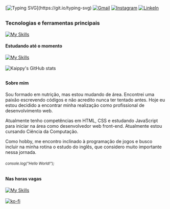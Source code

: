[![Typing SVG](https://readme-typing-svg.herokuapp.com/?color=f5f2f2&size=25&center=false&vCenter=false&width=1000&lines=Oi,+meu+nome+é+Kaippy+Canijo;Seja+bem-vindo+ao+meu+perfil!)](https://git.io/typing-svg)
[![Gmail](https://img.shields.io/badge/Gmail-D14836?style=for-the-badge&logo=gmail&logoColor=white)](mailto:kaippy.canijo@gmail.com)
[![Instagram](https://img.shields.io/badge/Instagram-E4405F?style=for-the-badge&logo=instagram&logoColor=white)](https://www.instagram.com/kcanijo/)
[![LinkeIn](https://img.shields.io/badge/LinkedIn-0077B5?style=for-the-badge&logo=linkedin&logoColor=white)](https://www.linkedin.com/in/kaippy-canijo/)
##

### Tecnologias e ferramentas principais
[![My Skills](https://skillicons.dev/icons?i=html,css,git)](https://skillicons.dev)
<br>
#### Estudando até o momento
[![My Skills](https://skillicons.dev/icons?i=cs,dotnet,git)](https://skillicons.dev)
<br>
<br>
![Kaippy's GitHub stats](https://github-readme-stats.vercel.app/api/top-langs/?username=Kaippy&layout=compact&locale=pt-br&bg_color=0051&text_color=fff&title_color=fff&border_radius=6)
##

#### Sobre mim
Sou formado em nutrição, mas estou mudando de área. Encontrei uma paixão escrevendo códigos e não acredito nunca ter tentado antes. Hoje eu estou decidido a encontrar minha realização como profissional de desenvolvimento web.

Atualmente tenho competências em HTML, CSS e estudando JavaScript para iniciar na área como desenvolvedor web front-end. Atualmente estou cursando Ciência da Computação.

Como hobby, me encontro inclinado à programação de jogos e busco incluir na minha rotina o estudo do inglês, que considero muito importante nessa jornada.

###### <small><i>console.log("Hello World!");</i></small>

#### Nas horas vagas
[![My Skills](https://skillicons.dev/icons?i=godot,blende)](https://skillicons.dev)
<br><br>
[![ko-fi](https://ko-fi.com/img/githubbutton_sm.svg)](https://ko-fi.com/Y8Y1VWVHW)
